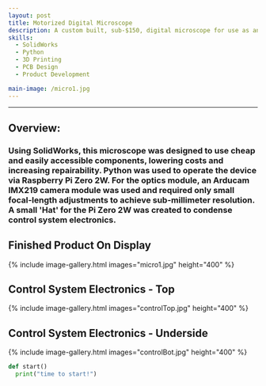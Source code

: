 ```yaml
---
layout: post
title: Motorized Digital Microscope
description: A custom built, sub-$150, digital microscope for use as an interactive display or in general microscopy. I was motivated to create this device as part of my continued and longstanding volunteer work for the museum of archeology, paleontology, and science (MAPS) in New Port Richey. In addition to being a museum display, this microscope serves as a prototyping and development platform for future work planned in microscopy. 
skills: 
  - SolidWorks
  - Python
  - 3D Printing
  - PCB Design
  - Product Development

main-image: /micro1.jpg
---
```


---
## Overview:
### Using SolidWorks, this microscope was designed to use cheap and easily accessible components, lowering costs and increasing repairability. Python was used to operate the device via Raspberry Pi Zero 2W. For the optics module, an Arducam IMX219 camera module was used and required only small focal-length adjustments to achieve sub-millimeter resolution. A small 'Hat' for the Pi Zero 2W was created to condense control system electronics.


## Finished Product On Display
{% include image-gallery.html images="micro1.jpg" height="400" %} 

## Control System Electronics - Top
{% include image-gallery.html images="controlTop.jpg" height="400" %}

## Control System Electronics - Underside
{% include image-gallery.html images="controlBot.jpg" height="400" %} 



```python
def start()
  print("time to start!")
```